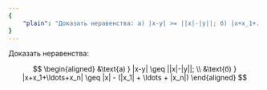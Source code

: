 ```yaml
---
{
	"plain": "Доказать неравенства: а) |x-y| >= ||x|-|y||; б) |x+x_1+...+x_n| >= |x| - (|x_1| + ... + |x_n|)."
}
---
```


Доказать неравенства:

$$
\begin{aligned}
    &\text{а) } |x-y| \geq ||x|-|y||;
    \\
    &\text{б) } |x+x_1+\ldots+x_n| \geq |x| - (|x_1| + \ldots + |x_n|)
\end{aligned}
$$